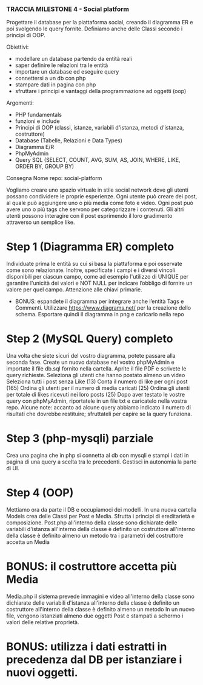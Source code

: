### TRACCIA MILESTONE 4 - Social platform

Progettare il database per la piattaforma social, creando il diagramma ER e poi svolgendo le query fornite. Definiamo anche delle Classi secondo i principi di OOP.

Obiettivi:
- modellare un database partendo da entità reali
- saper definire le relazioni tra le entità
- importare un database ed eseguire query
- connettersi a un db con php
- stampare dati in pagina con php
- sfruttare i principi e vantaggi della programmazione ad oggetti (oop)

Argomenti:
- PHP fundamentals
- funzioni e include
- Principi di OOP (classi, istanze, variabili d'istanza, metodi d'istanza, costruttore)
- Database (Tabelle, Relazioni e Data Types)
- Diagramma E/R
- PhpMyAdmin
- Query SQL (SELECT, COUNT, AVG, SUM, AS, JOIN, WHERE, LIKE, ORDER BY, GROUP BY)

Consegna
Nome repo: social-platform

Vogliamo creare uno spazio virtuale in stile social network dove gli utenti possano condividere le proprie esperienze. Ogni utente può creare dei post, al quale può aggiungere uno o più media come foto e video. Ogni post può avere uno o più tags che servono per categorizzare i contenuti. Gli altri utenti possono interagire con il post esprimendo il loro gradimento attraverso un semplice like.



# Step 1 (Diagramma ER) completo
Individuate prima le entità su cui si basa la piattaforma e poi osservate come sono relazionate. Inoltre, specificate i campi e i diversi vincoli disponibili per ciascun campo, come ad esempio l'utilizzo di UNIQUE per garantire l'unicità dei valori e NOT NULL per indicare l’obbligo di fornire un valore per quel campo. Attenzione alle chiavi primarie. 
- BONUS: espandete il diagramma per integrare anche l’entità Tags e Commenti.
Utilizzare https://www.diagrams.net/  per la creazione dello schema. Esportare quindi il diagramma in png e caricarlo nella repo

# Step 2 (MySQL Query) completo
Una volta che siete sicuri del vostro diagramma, potete passare alla seconda fase. Create un nuovo database nel vostro phpMyAdmin e importate il file db.sql fornito nella cartella. Aprite il file PDF e scrivete le query richieste. 
Seleziona gli utenti che hanno postato almeno un video 
Seleziona tutti i post senza Like (13)
Conta il numero di like per ogni post (165)
Ordina gli utenti per il numero di media caricati (25) 
Ordina gli utenti per totale di likes ricevuti nei loro posts (25) 
Dopo aver testato le vostre query con phpMyAdmin, riportatele in un file txt e caricatelo nella vostra repo.
Alcune note: accanto ad alcune query abbiamo indicato il numero di risultati che dovrebbe restituire; sfruttateli per capire se la query funziona.

# Step 3 (php-mysqli) parziale
Crea una pagina che in php si connetta al db con mysqli e stampi i dati in pagina di una query a scelta tra le precedenti. Gestisci in autonomia la parte di UI.

# Step 4 (OOP)
Mettiamo ora da parte il DB e occupiamoci dei modelli.
In una nuova cartella Models crea delle Classi per Post e Media.
Sfrutta i principi di ereditarietà e composizione.
Post.php
all'interno della classe sono dichiarate delle variabili d'istanza
all'interno della classe è definito un costruttore
all'interno della classe è definito almeno un metodo
tra i parametri del costruttore accetta un Media

# BONUS: il costruttore accetta più Media

Media.php
il sistema prevede immagini e video
all'interno della classe sono dichiarate delle variabili d'istanza
all'interno della classe è definito un costruttore
all'interno della classe è definito almeno un metodo
In un nuovo file, vengono istanziati almeno due oggetti Post e stampati a schermo i valori delle relative proprietà.

# BONUS: utilizza i dati estratti in precedenza dal DB per istanziare i nuovi oggetti.